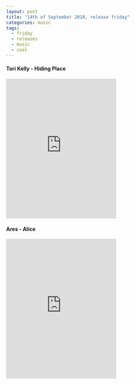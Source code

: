 ```yaml
---
layout: post
title: "14th of September 2018, release friday"
categories: music
tags:
  - friday
  - releases
  - music
  - cool
---
```


#### Tori Kelly - Hiding Place

<iframe src="https://open.spotify.com/embed/album/5A5ePoPwlIuxVmn3cIhiFw" width="300" height="380" frameborder="0" allowtransparency="true" allow="encrypted-media"></iframe>

#### Ares - Alice

<iframe src="https://open.spotify.com/embed/album/5l48SLlgx8pZ3IlNFGgHF1" width="300" height="380" frameborder="0" allowtransparency="true" allow="encrypted-media"></iframe>

